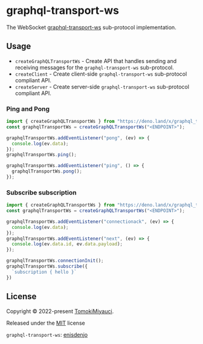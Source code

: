 # graphql-transport-ws

The WebSocket
[graphql-transport-ws](https://github.com/enisdenjo/graphql-ws/blob/master/PROTOCOL.md)
sub-protocol implementation.

## Usage

- `createGraphQLTransportWs` - Create API that handles sending and receiving
  messages for the `graphql-transport-ws` sub-protocol.
- `createClient` - Create client-side `graphql-transport-ws` sub-protocol
  compliant API.
- `createServer` - Create server-side `graphql-transport-ws` sub-protocol
  compliant API.

### Ping and Pong

```ts
import { createGraphQLTransportWs } from "https://deno.land/x/graphql_transport_ws@$VERSION/mod.ts";
const graphqlTransportWs = createGraphQLTransportWs("<ENDPOINT>");

graphqlTransportWs.addEventListener("pong", (ev) => {
  console.log(ev.data);
});
graphqlTransportWs.ping();

graphqlTransportWs.addEventListener("ping", () => {
  graphqlTransportWs.pong();
});
```

### Subscribe subscription

```ts
import { createGraphQLTransportWs } from "https://deno.land/x/graphql_transport_ws@$VERSION/mod.ts";
const graphqlTransportWs = createGraphQLTransportWs("<ENDPOINT>");

graphqlTransportWs.addEventListener("connectionack", (ev) => {
  console.log(ev.data);
});
graphqlTransportWs.addEventListener("next", (ev) => {
  console.log(ev.data.id, ev.data.payload);
});

graphqlTransportWs.connectionInit();
graphqlTransportWs.subscribe({
  `subscription { hello }`
})
```

## License

Copyright © 2022-present [TomokiMiyauci](https://github.com/TomokiMiyauci).

Released under the [MIT](./LICENSE) license

`graphql-transport-ws`: [enisdenjo](https://github.com/enisdenjo)

